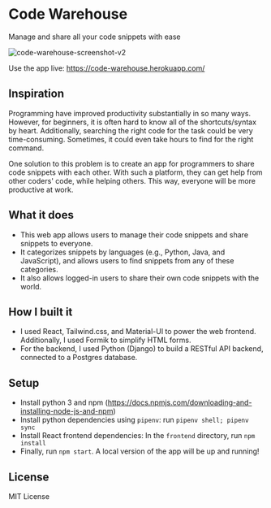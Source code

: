 # Code Warehouse

Manage and share all your code snippets with ease

![code-warehouse-screenshot-v2](https://user-images.githubusercontent.com/30555057/151898464-d5983712-866f-4867-9177-78f2485917b2.png)

Use the app live: https://code-warehouse.herokuapp.com/

## Inspiration
Programming have improved productivity substantially in so many ways. However, for beginners, it is often hard to know all of the shortcuts/syntax by heart. Additionally, searching the right code for the task could be very time-consuming. Sometimes, it could even take hours to find for the right command. 

One solution to this problem is to create an app for programmers to share code snippets with each other. With such a platform, they can get help from other coders' code, while helping others. This way, everyone will be more productive at work.

## What it does
- This web app allows users to manage their code snippets and share snippets to everyone. 
- It categorizes snippets by languages (e.g., Python, Java, and JavaScript), and allows users to find snippets from any of these categories.
- It also allows logged-in users to share their own code snippets with the world.

## How I built it
- I used React, Tailwind.css, and Material-UI to power the web frontend. Additionally, I used Formik to simplify HTML forms.
- For the backend, I used Python (Django) to build a RESTful API backend, connected to a Postgres database.

## Setup

- Install python 3 and npm (https://docs.npmjs.com/downloading-and-installing-node-js-and-npm)
- Install python dependencies using `pipenv`: run `pipenv shell; pipenv sync`
- Install React frontend dependencies: In the `frontend` directory, run `npm install`
- Finally, run `npm start`. A local version of the app will be up and running!


## License
MIT License
